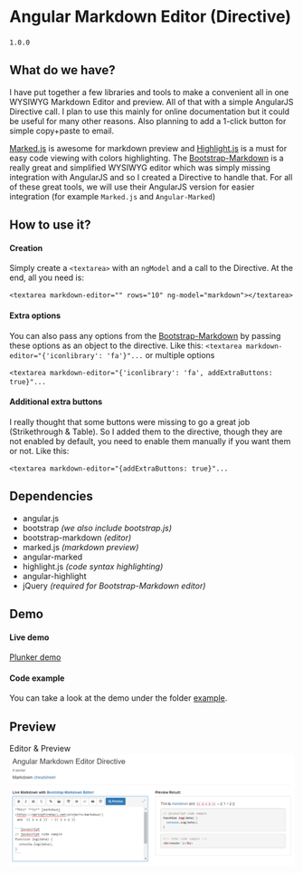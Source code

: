 # Angular Markdown Editor (Directive)
`1.0.0`

## What do we have?
I have put together a few libraries and tools to make a convenient all in one WYSIWYG Markdown Editor and preview. All of that with a simple AngularJS Directive call. I plan to use this mainly for online documentation but it could be useful for many other reasons. Also planning to add a 1-click button for simple copy+paste to email.

[Marked.js](https://github.com/chjj/marked) is awesome for markdown preview and [Highlight.js](https://highlightjs.org/) is a must for easy code viewing with colors highlighting. The [Bootstrap-Markdown](http://www.codingdrama.com/bootstrap-markdown/) is a really great and simplified WYSIWYG editor which was simply missing integration with AngularJS and so I created a Directive to handle that. For all of these great tools, we will use their AngularJS version for easier integration (for example `Marked.js` and `Angular-Marked`)

## How to use it?
#### Creation
Simply create a `<textarea>` with an `ngModel` and a call to the Directive.
At the end, all you need is:
```
<textarea markdown-editor="" rows="10" ng-model="markdown"></textarea>
```

#### Extra options
You can also pass any options from the [Bootstrap-Markdown](http://www.codingdrama.com/bootstrap-markdown/) by passing these options as an object to the directive.
Like this: `<textarea markdown-editor="{'iconlibrary': 'fa'}"...` or multiple options
```
<textarea markdown-editor="{'iconlibrary': 'fa', addExtraButtons: true}"...
```

#### Additional extra buttons
I really thought that some buttons were missing to go a great job (Strikethrough &amp; Table). So I added them to the directive, though they are not enabled by default, you need to enable them manually if you want them or not.
Like this:
```
<textarea markdown-editor="{addExtraButtons: true}"...
```

## Dependencies
* angular.js
* bootstrap _(we also include bootstrap.js)_
* bootstrap-markdown _(editor)_
* marked.js _(markdown preview)_
* angular-marked
* highlight.js _(code syntax highlighting)_
* angular-highlight
* jQuery _(required for Bootstrap-Markdown editor)_

## Demo
#### Live demo
[Plunker demo](http://plnkr.co/AFxN7uiwkZlJ9OMZwXey)

#### Code example
You can take a look at the demo under the folder [example](https://github.com/ghiscoding/angular-markdown-editor/example).

## Preview
Editor &amp; Preview
![Login Page](/images/scrshot_preview.png)
